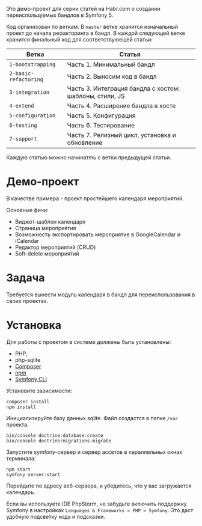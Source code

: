Это демо-проект для серии статей на Habr.com о создании переиспользуемых бандлов в Symfony 5.

Код организован по веткам. В `master` ветке хранится изначальный проект до начала рефакторинга в бандл. В каждой следующей ветке хранится финальный код для соответствуюещей статьи:

Ветка                   | Статья
------------------------| -------------
`1-bootstrapping`       | Часть 1. Минимальный бандл
`2-basic-refactoring`   | Часть 2. Выносим код в бандл
`3-integration`         | Часть 3. Интеграция бандла с хостом: шаблоны, стили, JS
`4-extend`              | Часть 4. Расширение бандла в хосте
`5-configuration`       | Часть 5. Конфигурация
`6-testing`             | Часть 6. Тестирование
`7-support`             | Часть 7. Релизный цикл, установка и обновление

Каждую статью можно начинатmь с ветки предыдущей статьи.

Демо-проект
===
В качестве примера - проект простейшего календаря мероприятий.

Основные фичи:
- Виджет-шаблон календаря
- Страница мероприятия
- Возможность экспортировать мероприятие в GoogleCalendar и iCalendar
- Редактор мероприятий (CRUD)
- Soft-delete мероприятий

Задача
===
Требуется вынести модуль календаря в бандл для переиспользования в своих проектах.

Установка
===
Для работы с проектом в системе должены быть установлены:
- PHP,
- php-sqlite
- [Composer](https://getcomposer.org/download/)
- [npm](https://www.npmjs.com/get-npm)
- [Symfony CLI](https://symfony.com/download)

Установите зависимости:
```shell script
composer install
npm install
```

Инициализируйте базу данных sqlite. Файл создастся в папке `/var` проекта.
```shell script
bin/console doctrine:database:create
bin/console doctrine:migrations:migrate
```

Запустите symfony-сервер и сервер ассетов в параллельных окнах терминала:
```shell script
npm start
symfony server:start
```

Перейдите по адресу веб-сервера, и убедитесь, что у вас загружается календарь.

Если вы используете IDE PhpStorm, не забудьте включить поддержку Symfony в настройках `Languages & Frameworks > PHP > Symfony`. Это даст удобную подсветку кода и подсказки.